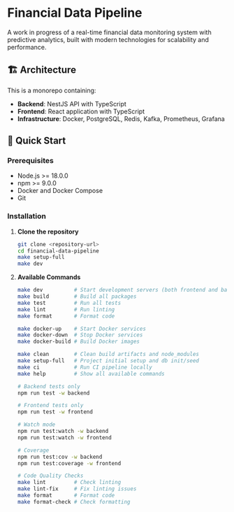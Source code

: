 # Financial Data Pipeline

A work in progress of a real-time financial data monitoring system with predictive analytics, built with modern technologies for scalability and performance.

## 🏗️ Architecture

This is a monorepo containing:

- **Backend**: NestJS API with TypeScript
- **Frontend**: React application with TypeScript
- **Infrastructure**: Docker, PostgreSQL, Redis, Kafka, Prometheus, Grafana

## 🚀 Quick Start

### Prerequisites

- Node.js >= 18.0.0
- npm >= 9.0.0
- Docker and Docker Compose
- Git

### Installation

1. **Clone the repository**
   ```bash
   git clone <repository-url>
   cd financial-data-pipeline
   make setup-full
   make dev

1. **Available Commands**
    ```bash
    make dev          # Start development servers (both frontend and backend)
    make build        # Build all packages
    make test         # Run all tests
    make lint         # Run linting
    make format       # Format code

    make docker-up    # Start Docker services
    make docker-down  # Stop Docker services  
    make docker-build # Build Docker images

    make clean        # Clean build artifacts and node_modules
    make setup-full   # Project initial setup and db init/seed
    make ci           # Run CI pipeline locally
    make help         # Show all available commands

    # Backend tests only
    npm run test -w backend

    # Frontend tests only  
    npm run test -w frontend

    # Watch mode
    npm run test:watch -w backend
    npm run test:watch -w frontend

    # Coverage
    npm run test:cov -w backend
    npm run test:coverage -w frontend

    # Code Quality Checks
    make lint         # Check linting
    make lint-fix     # Fix linting issues
    make format       # Format code
    make format-check # Check formatting